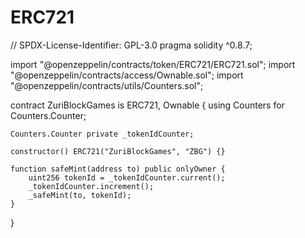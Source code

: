 # ERC721

// SPDX-License-Identifier: GPL-3.0
pragma solidity ^0.8.7;

import "@openzeppelin/contracts/token/ERC721/ERC721.sol";
import "@openzeppelin/contracts/access/Ownable.sol";
import "@openzeppelin/contracts/utils/Counters.sol";

contract ZuriBlockGames is ERC721, Ownable {
    using Counters for Counters.Counter;

    Counters.Counter private _tokenIdCounter;

    constructor() ERC721("ZuriBlockGames", "ZBG") {}

    function safeMint(address to) public onlyOwner {
        uint256 tokenId = _tokenIdCounter.current();
        _tokenIdCounter.increment();
        _safeMint(to, tokenId);
    }
}

